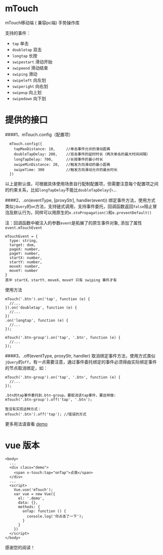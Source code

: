 # mTouch
mTouch移动端 ( 兼容pc端) 手势操作库


支持的事件：
* `tap`  单击
* `doubletap` 双击
* `longtap`  长按
* `swipestart`  滑动开始
* `swipeend`  滑动结束
* `swiping` 滑动
* `swipeleft` 向左划
* `swiperight` 向右划
* `swipeup` 向上划
* `swipedown` 向下划

# 提供的接口
####1、mTouch.config（配置项）
```
  mTouch.config({
    tapMaxDistance: 10,		//单击事件允许的滑动距离
    doubleTapDelay: 200,	//双击事件的延时时长（两次单击的最大时间间隔）
    longTapDelay: 700,		//长按事件的最小时长
    swipeMinDistance: 20,	//触发方向滑动的最小距离
    swipeTime: 300			//触发方向滑动允许的最长时长
  })
```
以上是默认值，可根据具体使用场景自行配制配置项，但需要注意每个配置项之间的约束关系，比如`longTapDelay`不能比`doubleTapDelay`小...

####2、.on(eventType, [proxyStr], handler(event))
绑定事件方法，使用方式类似`jQuery`的`on`方法，支持链式调用，支持事件委托，回调函数返回`false`阻止冒泡及默认行为，同样可以用原生的`e.stoPropagation()`和`e.preventDefault()`

注：回调函数中被注入的参数`event`是拓展了的原生事件对象, 添加了属性`event.mTouchEvent`
```
mTouchEvent = {
  type: string,
  target: dom,
  pageX: number,
  pageY: number,
  startX: number,
  startY: number,
  moveX: number,
  moveY: number
}
其中 startX、startY、moveX、moveY 只有 swiping 事件才有
```

使用方法
```
mTouch('.btn').on('tap', function (e) {
  //...
}).on('doubletap', function (e) {
  //...
})
.on('longtap', function (e) {
  //...
});

mTouch('.btn-group').on('tap', '.btn', function (e) {
  //...
});
```

####3、.off(eventType, proxyStr, handler)
取消绑定事件方法，使用方式类似`jQuery`的`off`，有一点需要注意，通过事件委托绑定的事件必须得由实际绑定事件的节点取消绑定，如：
```
mTouch('.btn-group').on('tap', '.btn', function (e) {
  //...
});

.btn的tap事件委托到.btn-group，要取消该tap事件，要这样做:
mTouch('.btn-group').off('tap', '.btn');

暂没有实现这种方式：
mTouch('.btn').off('tap'); //错误的方式
```

更多用法请查看 [demo](https://github.com/DMQ/mTouch/blob/master/src/demo.html)

# vue 版本
```
<body>
  ...
  <div class="demo">
    <span v-touch:tap="onTap">点我</span>
  </div>
  ...
  <script>
    Vue.use('mTouch');
    var vue = new Vue({
      el: '.demo',
      data: {},
      methods: {
        onTap: function () {
          console.log('你点击了一下');
        }
      }
    })
  </script>
</body>
```

感谢您的阅读！
